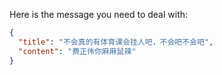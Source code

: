 Here is the message you need to deal with:

```json
{
  "title": "不会真的有体育课会挂人吧，不会吧不会吧",
  "content": "费正伟你麻麻鼠辣"
}
```
